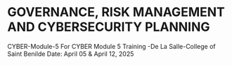 
# GOVERNANCE, RISK MANAGEMENT AND CYBERSECURITY PLANNING
CYBER-Module-5
For CYBER Module 5 Training -De La Salle-College of Saint Benilde
Date: April 05 & April 12,  2025 

